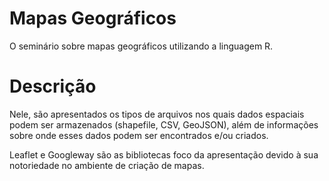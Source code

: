 # Mapas Geográficos
O seminário sobre mapas geográficos utilizando a linguagem R. 

# Descrição
Nele, são apresentados os tipos de arquivos nos quais dados espaciais podem ser armazenados (shapefile, CSV, GeoJSON), além de informações sobre onde esses dados podem ser encontrados e/ou criados.

Leaflet e Googleway são as bibliotecas foco da apresentação devido à sua notoriedade no ambiente de criação de mapas.


